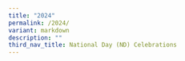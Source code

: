 ```yaml
---
title: "2024"
permalink: /2024/
variant: markdown
description: ""
third_nav_title: National Day (ND) Celebrations
---
```

